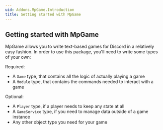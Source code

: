 ```yaml
---
uid: Addons.MpGame.Introduction
title: Getting started with MpGame
---
```

## Getting started with MpGame

MpGame allows you to write text-based games for Discord in a relatively easy fashion.
In order to use this package, you'll need to write some types of your own:

Required:
- A `Game` type, that contains all the logic of actually playing a game
- A `Module` type, that contains the commands needed to interact with a game

Optional:
- A `Player` type, if a player needs to keep any state at all
- A `GameService` type, if you need to manage data outside of a game instance
- Any other object type you need for your game
